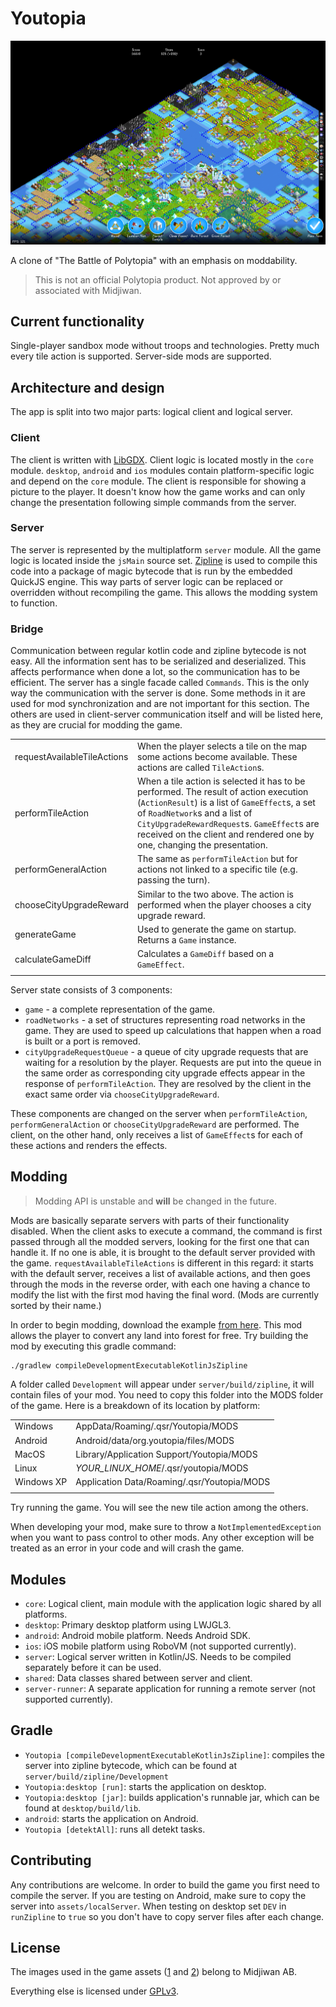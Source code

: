 # Youtopia

![screenshot](images/screenshot.png)

A clone of "The Battle of Polytopia" with an emphasis on moddability.

> This is not an official Polytopia product. Not approved by or associated with Midjiwan.

## Current functionality

Single-player sandbox mode without troops and technologies.
Pretty much every tile action is supported.
Server-side mods are supported.

## Architecture and design

The app is split into two major parts: logical client and logical server.

### Client

The client is written with [LibGDX](https://libgdx.com/).
Client logic is located mostly in the `core` module.
`desktop`, `android` and `ios` modules contain platform-specific logic and depend on the `core` module.
The client is responsible for showing a picture to the player.
It doesn't know how the game works and can only change the presentation following simple commands from the server.

### Server

The server is represented by the multiplatform `server` module.
All the game logic is located inside the `jsMain` source set.
[Zipline](https://github.com/cashapp/zipline) is used to compile this code into a package of magic bytecode that is run by the embedded QuickJS engine.
This way parts of server logic can be replaced or overridden without recompiling the game.
This allows the modding system to function.

### Bridge

Communication between regular kotlin code and zipline bytecode is not easy.
All the information sent has to be serialized and deserialized.
This affects performance when done a lot, so the communication has to be efficient.
The server has a single facade called `Commands`.
This is the only way the communication with the server is done.
Some methods in it are used for mod synchronization and are not important for this section.
The others are used in client-server communication itself and will be listed here, as they are crucial for modding the game.

|                             |                                                                                                                                                                                                                                                                                                    |
|-----------------------------|----------------------------------------------------------------------------------------------------------------------------------------------------------------------------------------------------------------------------------------------------------------------------------------------------|
| requestAvailableTileActions | When the player selects a tile on the map some actions become available. These actions are called `TileAction`s.                                                                                                                                                                                   |
| performTileAction           | When a tile action is selected it has to be performed. The result of action execution (`ActionResult`) is a list of `GameEffect`s, a set of `RoadNetwork`s and a list of `CityUpgradeRewardRequest`s. `GameEffect`s are received on the client and rendered one by one, changing the presentation. |
| performGeneralAction        | The same as `performTileAction` but for actions not linked to a specific tile (e.g. passing the turn).                                                                                                                                                                                             |
| chooseCityUpgradeReward     | Similar to the two above. The action is performed when the player chooses a city upgrade reward.                                                                                                                                                                                                   |
| generateGame                | Used to generate the game on startup. Returns a `Game` instance.                                                                                                                                                                                                                                   |
| calculateGameDiff           | Calculates a `GameDiff` based on a `GameEffect`.                                                                                                                                                                                                                                                   |
|                             |                                                                                                                                                                                                                                                                                                    |

Server state consists of 3 components:
- `game` - a complete representation of the game.
- `roadNetworks` - a set of structures representing road networks in the game. They are used to speed up calculations that happen when a road is built or a port is removed.
- `cityUpgradeRequestQueue` - a queue of city upgrade requests that are waiting for a resolution by the player. Requests are put into the queue in the same order as corresponding city upgrade effects appear in the response of `performTileAction`. They are resolved by the client in the exact same order via `chooseCityUpgradeReward`.

These components are changed on the server when `performTileAction`, `performGeneralAction` or `chooseCityUpgradeReward` are performed.
The client, on the other hand, only receives a list of `GameEffect`s for each of these actions and renders the effects.

## Modding

> Modding API is unstable and **will** be changed in the future.

Mods are basically separate servers with parts of their functionality disabled.
When the client asks to execute a command, the command is first passed through all the modded servers, looking for the first one that can handle it. If no one is able, it is brought to the default server provided with the game.
`requestAvailableTileActions` is different in this regard: it starts with the default server, receives a list of available actions, and then goes through the mods in the reverse order, with each one having a chance to modify the list with the first mod having the final word.
(Mods are currently sorted by their name.)

In order to begin modding, download the example [from here](https://github.com/Youtopia-Development/YoutopiaExampleMod).
This mod allows the player to convert any land into forest for free.
Try building the mod by executing this gradle command:
```
./gradlew compileDevelopmentExecutableKotlinJsZipline
```
A folder called `Development` will appear under `server/build/zipline`, it will contain files of your mod.
You need to copy this folder into the MODS folder of the game.
Here is a breakdown of its location by platform:

|            |                                             |
|------------|---------------------------------------------|
| Windows    | AppData/Roaming/.qsr/Youtopia/MODS          |
| Android    | Android/data/org.youtopia/files/MODS        |
| MacOS      | Library/Application Support/Youtopia/MODS   |
| Linux      | *YOUR_LINUX_HOME*/.qsr/youtopia/MODS        |
| Windows XP | Application Data/Roaming/.qsr/Youtopia/MODS |
|            |                                             |

Try running the game. You will see the new tile action among the others.

When developing your mod, make sure to throw a `NotImplementedException` when you want to pass control to other mods.
Any other exception will be treated as an error in your code and will crash the game.

## Modules

- `core`: Logical client, main module with the application logic shared by all platforms.
- `desktop`: Primary desktop platform using LWJGL3.
- `android`: Android mobile platform. Needs Android SDK.
- `ios`: iOS mobile platform using RoboVM (not supported currently).
- `server`: Logical server written in Kotlin/JS. Needs to be compiled separately before it can be used.
- `shared`: Data classes shared between server and client.
- `server-runner`: A separate application for running a remote server (not supported currently).

## Gradle

- `Youtopia [compileDevelopmentExecutableKotlinJsZipline]`: compiles the server into zipline bytecode, which can be found at `server/build/zipline/Development`
- `Youtopia:desktop [run]`: starts the application on desktop.
- `Youtopia:desktop [jar]`: builds application's runnable jar, which can be found at `desktop/build/lib`.
- `android`: starts the application on Android.
- `Youtopia [detektAll]`: runs all detekt tasks.

## Contributing

Any contributions are welcome.
In order to build the game you first need to compile the server.
If you are testing on Android, make sure to copy the server into `assets/localServer`.
When testing on desktop set `DEV` in `runZipline` to `true` so you don't have to copy server files after each change.

## License

The images used in the game assets ([1](/assets/visuals.png) and [2](/assets/map_ui_visuals.png)) belong to Midjiwan AB.

Everything else is licensed under [GPLv3](/LICENSE.md).

